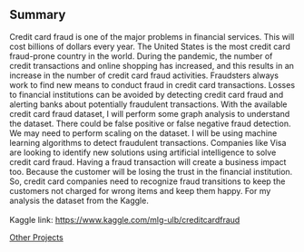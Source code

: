 
## Summary
Credit card fraud is one of the major problems in financial services. This will cost billions of dollars every year. The United States is the most credit card fraud-prone country in the world. During the pandemic, the number of credit transactions and online shopping has increased, and this results in an increase in the number of credit card fraud activities. Fraudsters always work to find new means to conduct fraud in credit card transactions. Losses to financial institutions can be avoided by detecting credit card fraud and alerting banks about potentially fraudulent transactions. With the available credit card fraud dataset, I will perform some graph analysis to understand the dataset. There could be false positive or false negative fraud detection. We may need to perform scaling on the dataset. I will be using machine learning algorithms to detect fraudulent transactions. Companies like Visa are looking to identify new solutions using artificial intelligence to solve credit card fraud. Having a fraud transaction will create a business impact too. Because the customer will be losing the trust in the financial institution. So, credit card companies need to recognize fraud transitions to keep the customers not charged for wrong items and keep them happy. For my analysis the dataset from the Kaggle.
<BR><BR>Kaggle link: https://www.kaggle.com/mlg-ulb/creditcardfraud

  
[Other Projects](https://github.com/RamizuddinS/DS_Portfolio)
